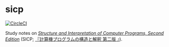 sicp
====

[![CircleCI](https://circleci.com/gh/lagenorhynque/sicp.svg?style=svg)](https://circleci.com/gh/lagenorhynque/sicp)

Study notes on [*Structure and Interpretation of Computer Programs, Second Edition*](https://mitpress.mit.edu/sicp/) (SICP; [『計算機プログラムの構造と解釈 第二版 』](http://sicp.iijlab.net/)).
